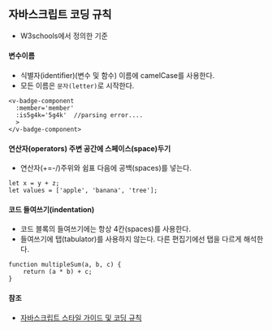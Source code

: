 ## 자바스크립트 코딩 규칙 
- W3schools에서 정의한 기준

#### 변수이름
- 식별자(identifier)(변수 및 함수) 이름에 camelCase를 사용한다. 
- 모든 이름은 `문자(letter)`로 시작한다. 
  
```
<v-badge-component
  :member='member'
  :is5g4k='5g4k'  //parsing error....
  >
</v-badge-component>
```
 
#### 연산자(operators) 주변 공간에 스페이스(space)두기
- 연산자(+=-/)주위와 쉼표 다음에 공백(spaces)를 넣는다.
  
```
let x = y + z;
let values = ['apple', 'banana', 'tree'];
```
  
#### 코드 들여쓰기(indentation)
- 코드 블록의 들여쓰기에는 항상 4칸(spaces)를 사용한다.
- 들여쓰기에 탭(tabulator)를 사용하지 않는다. 다른 편집기에선 탭을 다르게 해석한다. 
   
```
function multipleSum(a, b, c) {
    return (a * b) + c;
}
```
   

#### 참조
- [자바스크립트 스타일 가이드 및 코딩 규칙](https://lifea.co.kr/%EC%9E%90%EB%B0%94%EC%8A%A4%ED%81%AC%EB%A6%BD%ED%8A%B8-%EC%8A%A4%ED%83%80%EC%9D%BC-%EA%B0%80%EC%9D%B4%EB%93%9C-%EB%B0%8F-%EC%BD%94%EB%94%A9-%EA%B7%9C%EC%B9%99-style-guide-coding-conventions/)
  
